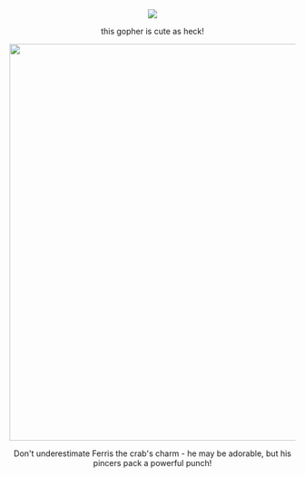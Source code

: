 <div align="center">
<img src="https://go.dev/blog/gopher/vinyl.jpg" >
  <p>this gopher is cute as heck!<p>
</div>

<div align="center">
<img src="https://repository-images.githubusercontent.com/519881657/5973baf9-a809-4012-9f8b-4964c0ef15f4" width="700">
  <p>Don't underestimate Ferris the crab's charm - he may be adorable, but his pincers pack a powerful punch!<p>
</div>
